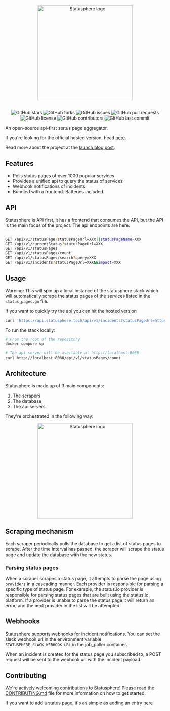 <div align="center">
<img src="./docs/static/statusphere-white-wide.png" height="300" alt="Statusphere logo">
</div>
<br/>

<div align="center">

![GitHub stars](https://img.shields.io/github/stars/metoro-io/statusphere?style=social)
![GitHub forks](https://img.shields.io/github/forks/metoro-io/statusphere?style=social)
![GitHub issues](https://img.shields.io/github/issues/metoro-io/statusphere)
![GitHub pull requests](https://img.shields.io/github/issues-pr/metoro-io/statusphere)
![GitHub license](https://img.shields.io/github/license/metoro-io/statusphere)
![GitHub contributors](https://img.shields.io/github/contributors/metoro-io/statusphere)
![GitHub last commit](https://img.shields.io/github/last-commit/metoro-io/statusphere)

</div>

An open-source api-first status page aggregator.

If you're looking for the official hosted version, head [here](https://www.statusphere.tech).


Read more about the project at the [launch blog post](https://metoro.io/blog/statusphere).

## Features

- Polls status pages of over 1000 popular services
- Provides a unified api to query the status of services
- Webhook notifications of incidents
- Bundled with a frontend. Batteries included.

## API

Statusphere is API first, it has a frontend that consumes the API, but the API is the main focus of the project.
The api endpoints are here:

```bash

GET /api/v1/statusPage?statusPageUrl=XXX||statusPageName=XXX
GET /api/v1/currentStatus?statusPageUrl=XXX
GET /api/v1/statusPages
GET /api/v1/statusPages/count
GET /api/v1/statusPages/search?query=XXX
GET /api/v1/incidents?statusPageUrl=XXX&&impact=XXX

```

## Usage

Warning: This will spin up a local instance of the statusphere stack which will automatically scrape the status pages of
the services listed in the `status_pages.go` file.

If you want to quickly try the api you can hit the hosted version
```bash
curl 'https://api.statusphere.tech/api/v1/incidents?statusPageUrl=https://www.githubstatus.com' | jq
```

To run the stack locally:

```bash
# From the root of the repository
docker-compose up

# The api server will be available at http://localhost:8080
curl http://localhost:8080/api/v1/statusPages/count
```

## Architecture

Statusphere is made up of 3 main components:

1. The scrapers
2. The database
3. The api servers

They're orchestrated in the following way:

<div align="center">
<img src="./docs/static/statusphere-architecture-white.png" height="300" alt="Statusphere logo">
</div>


## Scraping mechanism

Each scraper periodically polls the database to get a list of status pages to scrape. 
After the time interval has passed, the scraper will scrape the status page and update the database with the new status.

### Parsing status pages

When a scraper scrapes a status page, it attempts to parse the page using `providers` in a cascading manner.
Each provider is responsible for parsing a specific type of status page. For example, the status.io provider is responsible for parsing status pages that are built using the status.io platform.
If a provider is unable to parse the status page it will return an error, and the next provider in the list will be attempted.

## Webhooks

Statusphere supports webhooks for incident notifications. You can set the slack webhook url in the environment variable `STATUSPHERE_SLACK_WEBHOOK_URL` in the job_poller container.

When an incident is created for the status page you subscribed to, a POST request will be sent to the webhook url with the incident payload.

## Contributing

We're actively welcoming contributions to Statusphere! Please read the [CONTRIBUTING.md](CONTRIBUTING.md) file for more information on how to get started.

If you want to add a status page, it's as simple as adding an entry [here](https://github.com/metoro-io/statusphere/blob/main/common/status_pages/status_pages.go)

